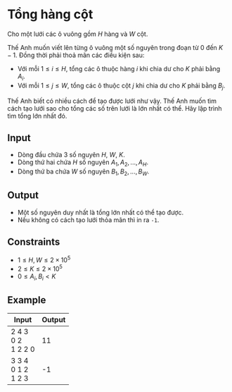 # Tổng hàng cột

<!-- https://atcoder.jp/contests/arc133/tasks/arc133_c -->

Cho một lưới các ô vuông gồm $H$ hàng và $W$ cột.

Thế Anh muốn viết lên từng ô vuông một số nguyên trong đoạn từ $0$ đến $K-1$. Đồng thời phải thoả mãn các điều kiện sau:

- Với mỗi $1\le i\le H$, tổng các ô thuộc hàng $i$ khi chia dư cho $K$ phải bằng $A_i$.
- Với mỗi $1\le j\le W$, tổng các ô thuộc cột $j$ khi chia dư cho $K$ phải bằng $B_j$.

Thế Anh biết có nhiều cách để tạo được lưới như vậy. Thế Anh muốn tìm cách tạo lưới sao cho tổng các số trên lưới là lớn nhất có thể. Hãy lập trình tìm tổng lớn nhất đó.

## Input

- Dòng đầu chứa 3 số nguyên $H$, $W$, $K$.
- Dòng thứ hai chứa $H$ số nguyên $A_1,A_2,...,A_H$.
- Dòng thứ ba chứa $W$ số nguyên $B_1,B_2,...,B_W$.

## Output

- Một số nguyên duy nhất là tổng lớn nhất có thể tạo được.
- Nếu không có cách tạo lưới thỏa mãn thì in ra `-1`.

## Constraints

- $1 \le H,W \le 2\times 10^5$
- $2 \le K \le 2\times 10^5$
- $0 \le A_i, B_i < K$

## Example

| Input                   | Output |
| ----------------------- | ------ |
| 2 4 3<br>0 2<br>1 2 2 0 | 11     |
| 3 3 4<br>0 1 2<br>1 2 3 | -1     |